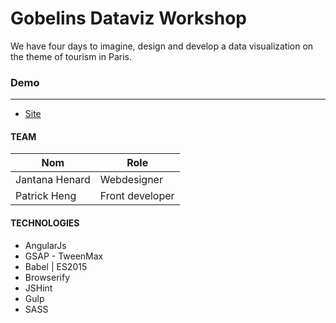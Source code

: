 # Gobelins Dataviz Workshop

We have four days to imagine, design and develop a data visualization on the theme of tourism in Paris.

### Demo
--------------------

* [Site](http://dataviz.hengpatrick.fr/)

#### TEAM
| Nom |  Role |
| ------------- | ------------- |
| Jantana Henard  | Webdesigner |
| Patrick Heng  | Front developer |

#### TECHNOLOGIES


* AngularJs 
* GSAP - TweenMax
* Babel | ES2015
* Browserify
* JSHint
* Gulp
* SASS
